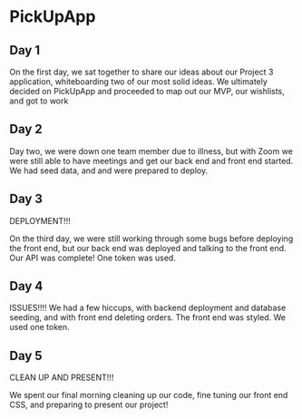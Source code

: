 # PickUpApp
## Day 1
On the first day, we sat together to share our ideas about our Project 3 application, whiteboarding two of our most solid ideas. We ultimately decided on PickUpApp and proceeded to map out our MVP, our wishlists, and got to work
## Day 2
Day two, we were down one team member due to illness, but with Zoom we were still able to have meetings and get our back end and front end started. We had seed data, and and were prepared to deploy.
## Day 3
DEPLOYMENT!!!

On the third day, we were still working through some bugs before deploying the front end, but our back end was deployed and talking to the front end. Our API was complete! One token was used.
## Day 4
ISSUES!!!!
We had a few hiccups,  with backend deployment and database seeding, and with front end deleting orders. The front end was styled. We used one token.
## Day 5
CLEAN UP AND PRESENT!!!

We spent our final morning cleaning up our code, fine tuning our front end CSS, and preparing to present our project!
<!-- Photo by Fancycrave on Unsplash (bangkok)
Photo by Dil on Unsplash(crosswalk)
Photo by Hitesh Choudhary on Unsplash (single taxi) -->